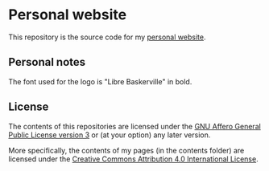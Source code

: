 # Personal website

This repository is the source code for my [personal website][pw].

## Personal notes

The font used for the logo is "Libre Baskerville" in bold.

## License

The contents of this repositories are licensed under the [GNU Affero General
Public License version 3][agpl] or (at your option) any later version.

More specifically, the contents of my pages (in the contents folder) are
licensed under the [Creative Commons Attribution 4.0 International
License][cc-by].

[pw]: <https://oscarbenedito.com> "Oscar Benedito's personal website"
[agpl]: <https://www.gnu.org/licenses/agpl-3.0.html> "GNU Affero General Public License version 3"
[cc-by]: <https://creativecommons.org/licenses/by/4.0/> "Creative Commons Attribution 4.0 International License"
